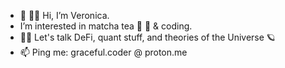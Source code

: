 - 👋 🙋‍♀️ Hi, I’m Veronica.
- I’m interested in matcha tea 🍵 🍃 & coding.
- 🌱🤑 Let's talk DeFi, quant stuff, and theories of the Universe 🪐
- 📫 Ping me: graceful.coder @ proton.me

<!---
graceful-coder/graceful-coder is a ✨ special ✨ repository because its `README.md` (this file) appears on your GitHub profile.
You can click the Preview link to take a look at your changes.
--->
